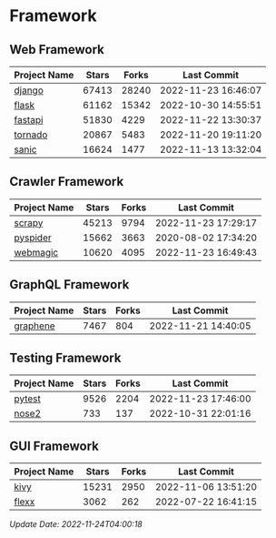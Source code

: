 # Framework

## Web Framework
| Project Name | Stars | Forks | Last Commit |
| ------------ | ----- | ----- | ----------- |
| [django](https://github.com/django/django) | 67413 | 28240 | 2022-11-23 16:46:07 |
| [flask](https://github.com/pallets/flask) | 61162 | 15342 | 2022-10-30 14:55:51 |
| [fastapi](https://github.com/tiangolo/fastapi) | 51830 | 4229 | 2022-11-22 13:30:37 |
| [tornado](https://github.com/tornadoweb/tornado) | 20867 | 5483 | 2022-11-20 19:11:20 |
| [sanic](https://github.com/sanic-org/sanic) | 16624 | 1477 | 2022-11-13 13:32:04 |

## Crawler Framework
| Project Name | Stars | Forks | Last Commit |
| ------------ | ----- | ----- | ----------- |
| [scrapy](https://github.com/scrapy/scrapy) | 45213 | 9794 | 2022-11-23 17:29:17 |
| [pyspider](https://github.com/binux/pyspider) | 15662 | 3663 | 2020-08-02 17:34:20 |
| [webmagic](https://github.com/code4craft/webmagic) | 10620 | 4095 | 2022-11-23 16:49:43 |

## GraphQL Framework
| Project Name | Stars | Forks | Last Commit |
| ------------ | ----- | ----- | ----------- |
| [graphene](https://github.com/graphql-python/graphene) | 7467 | 804 | 2022-11-21 14:40:05 |

## Testing Framework
| Project Name | Stars | Forks | Last Commit |
| ------------ | ----- | ----- | ----------- |
| [pytest](https://github.com/pytest-dev/pytest) | 9526 | 2204 | 2022-11-23 17:46:00 |
| [nose2](https://github.com/nose-devs/nose2) | 733 | 137 | 2022-10-31 22:01:16 |

## GUI Framework
| Project Name | Stars | Forks | Last Commit |
| ------------ | ----- | ----- | ----------- |
| [kivy](https://github.com/kivy/kivy) | 15231 | 2950 | 2022-11-06 13:51:20 |
| [flexx](https://github.com/flexxui/flexx) | 3062 | 262 | 2022-07-22 16:41:15 |

*Update Date: 2022-11-24T04:00:18*